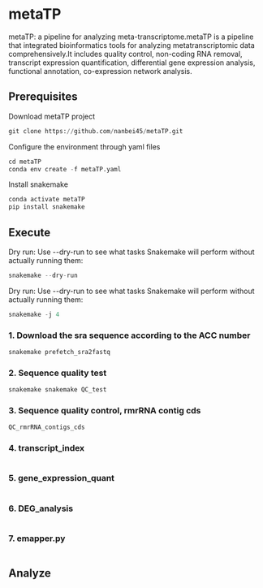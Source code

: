 # metaTP
metaTP: a pipeline for analyzing meta-transcriptome.metaTP is a pipeline that integrated bioinformatics tools for analyzing metatranscriptomic data comprehensively.It includes quality control, non-coding RNA removal, transcript expression quantification, differential gene expression analysis, functional annotation, co-expression network analysis.
## Prerequisites
Download metaTP project
```Python
git clone https://github.com/nanbei45/metaTP.git
```
Configure the environment through yaml files
```Python
cd metaTP
conda env create -f metaTP.yaml
```
Install snakemake
```Python
conda activate metaTP
pip install snakemake
```
## Execute
Dry run: Use --dry-run to see what tasks Snakemake will perform without actually running them:
```Python 
snakemake --dry-run
```
Dry run: Use --dry-run to see what tasks Snakemake will perform without actually running them:
```Python
snakemake -j 4 
```
### 1. Download the sra sequence according to the ACC number
```Python
snakemake prefetch_sra2fastq
```
### 2. Sequence quality test
```Python
snakemake snakemake QC_test
```
### 3. Sequence quality control, rmrRNA contig cds
```Python
QC_rmrRNA_contigs_cds
```
### 4. transcript_index
```Python

```
### 5. gene_expression_quant
```Python

```
### 6. DEG_analysis
```Python

```
### 7. emapper.py
```Python

```
## Analyze
